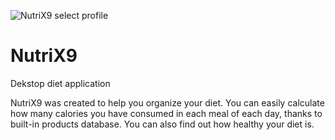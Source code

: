 ![NutriX9 select profile](/blob/branch2/NutriX9%20screen.png?raw=true "NutriX9")

# NutriX9
Dekstop diet application

NutriX9 was created to help you organize your diet. You can easily calculate how many calories you have consumed in each meal of each day, thanks to built-in products database. You can also find out how healthy your diet is. 
